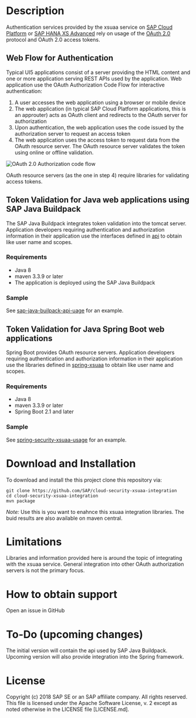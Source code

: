 # Description
Authentication services provided by the xsuaa service on [SAP Cloud Platform](https://cloudplatform.sap.com) or [SAP HANA XS Advanced](https://help.sap.com/viewer/4505d0bdaf4948449b7f7379d24d0f0d/2.0.00/en-US) rely on usage of the [OAuth 2.0](https://oauth.net) protocol and OAuth 2.0 access tokens.
## Web Flow for Authentication
Typical UI5 applications consist of a server providing the HTML content and one or more application serving REST APIs used by the application. Web application use the OAuth Authorization Code Flow for interactive authentication:
1. A user accesses the web application using a browser or mobile device
2. The web application (in typical SAP Cloud Platform applications, this is an approuter) acts as OAuth client and redirects to the OAuth server for authorization
3. Upon authentication, the web application uses the code issued by the authorization server to request an access token
4. The web application uses the access token to request data from the OAuth resource server. The OAuth resource server validates the token using online or offline validation.

![OAuth 2.0 Authorization code flow](./images/oauth.png)

OAuth resource servers (as the one in step 4) require libraries for validating access tokens.

## Token Validation for Java web applications using SAP Java Buildpack
The SAP Java Buildpack integrates token validation into the tomcat server. Application developers requiring authentication and authorization information in their application use the interfaces defined in [api](./api) to obtain like user name and scopes.
### Requirements
- Java 8
- maven 3.3.9 or later
- The application is deployed using the SAP Java Buildpack
### Sample
See [sap-java-builpack-api-uage](samples/sap-java-buildpack-api-usage) for an example.

## Token Validation for Java Spring Boot web applications
Spring Boot provides OAuth resource servers. Application developers requiring authentication and authorization information in their application use the libraries defined in [spring-xsuaa](./spring-xsuaa) to obtain like user name and scopes.
### Requirements
- Java 8
- maven 3.3.9 or later
- Spring Boot 2.1 and later
### Sample
See [spring-security-xsuaa-usage](samples/spring-security-xsuaa-usage) for an example.


# Download and Installation
To download and install the this project clone this repository via:
```
git clone https://github.com/SAP/cloud-security-xsuaa-integration
cd cloud-security-xsuaa-integration
mvn package
```
*Note:* Use this is you want to enahnce this xsuaa integration libraries. The buid results are also available on maven central. 

# Limitations
Libraries and information provided here is around the topic of integrating with the xsuaa service. General integration into other OAuth authorization servers is not the primary focus.

# How to obtain support
Open an issue in GitHub
# To-Do (upcoming changes)
The initial version will contain the api used by SAP Java Buildpack. Upcoming version will also provide integration into the Spring framework.

# License
Copyright (c) 2018 SAP SE or an SAP affiliate company. All rights reserved.
This file is licensed under the Apache Software License, v. 2 except as noted otherwise in the LICENSE file [LICENSE.md].
